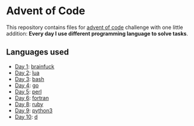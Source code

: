 Advent of Code
=======

This repository contains files for [advent of code](http://adventofcode.com/) challenge with one little addition: **Every day I use different programming language to solve tasks**.

## Languages used
- [Day 1](day-1/): [brainfuck](https://en.wikipedia.org/wiki/Brainfuck)
- [Day 2](day-2/): [lua](http://www.lua.org/)
- [Day 3](day-3/): [bash](https://www.gnu.org/software/bash/)
- [Day 4](day-4/): [go](https://golang.org)
- [Day 5](day-5/): [perl](https://www.perl.org)
- [Day 6](day-6/): [fortran](https://en.wikipedia.org/wiki/Fortran)
- [Day 8](day-8/): [ruby](https://www.ruby-lang.org/en/)
- [Day 9](day-9/): [python3](https://www.python.org)
- [Day 10](day-10/): [d](http://dlang.org/)